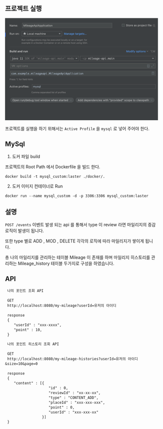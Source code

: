 ## 프로젝트 실행

![](post/1.png)

프로젝트를 실행을 하기 위해서는 `Active Profile` 을 `mysql` 로 넣어 주어야 한다.

## MySql

1. 도커 파일 build

프로젝트의 Root Path 에서 Dockerfile 을 빌드 한다.

```
docker build -t mysql_custom:laster ./docker/.
```

2. 도커 이미지 컨테이너로 Run

```
docker run --name mysql_custom -d -p 3306:3306 mysql_custom:laster
```

## 설명

`POST /events` 이벤트 발생 되는 api 를 통해서 type 이 review 라면 마일리지의 증감 로직이 발생이 됩니다.

또한 type 별로 ADD , MOD , DELETE 각각의 로직에 따라 마일리지가 쌓이게 됩니다.

총 나의 마일리지를 관리하는 테이블 Mileage 이 존재를 하며 마일리지 히스토리를 관리하는 Mileage_history 테이블 두가지로 구성을 하였습니다.

## API

```
 나의 포인트 조회 API

 GET
 http://localhost:8080/my-mileage?userId=유저의 아이디
 
 response 
 {
    "userId" : "xxx-xxxx",
    "point" : 10,
 }
```

```
 나의 포인트 히스토리 조회 API

 GET
 http://localhost:8080/my-mileage-histories?userId=유저의 아이디&size=10&page=0
 
 response 
 {
    "content" : [{
                    "id" : 0,
                    "reviewId" : "xx-xx-xx",
                    "type" : "CONTENT_ADD",
                    "placeId" : "xxx-xxx-xxx",
                    "point" : 0,
                    "userId" : "xxx-xxx-xx"
                 }]
 }
```
